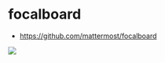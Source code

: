 # focalboard

- https://github.com/mattermost/focalboard

![](https://github.com/mattermost/focalboard/raw/main/website/site/static/img/hero.jpg)